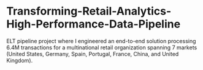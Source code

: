 # Transforming-Retail-Analytics-High-Performance-Data-Pipeline
ELT pipeline project where I engineered an end-to-end solution processing 6.4M transactions for a multinational retail organization spanning 7 markets (United States, Germany, Spain, Portugal, France, China, and United Kingdom).
